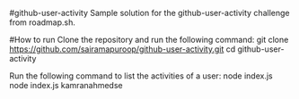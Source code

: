 #github-user-activity
Sample solution for the github-user-activity challenge from roadmap.sh.

#How to run
Clone the repository and run the following command:
git clone https://github.com/sairamapuroop/github-user-activity.git
cd github-user-activity


Run the following command to list the activities of a user:
node index.js <username>
node index.js kamranahmedse
